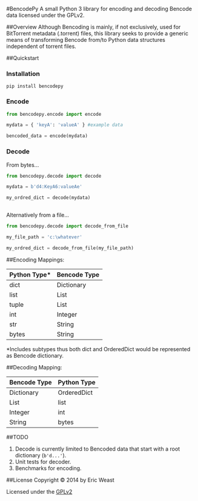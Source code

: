 #BencodePy
A small Python 3 library for encoding and decoding Bencode data licensed under the GPLv2.

##Overview
Although Bencoding is mainly, if not exclusively, used for BitTorrent metadata (.torrent) files, this library seeks to
provide a generic means of transforming Bencode from/to Python data structures independent of torrent files.


##Quickstart

### Installation
`pip install bencodepy`

### Encode
```python
from bencodepy.encode import encode

mydata = { 'keyA': 'valueA' } #example data

bencoded_data = encode(mydata)
```

### Decode

From bytes...
```python
from bencodepy.decode import decode

mydata = b'd4:KeyA6:valueAe'

my_ordred_dict = decode(mydata)
 
```

Alternatively from a file...
```python
from bencodepy.decode import decode_from_file

my_file_path = 'c:\whatever'

my_ordred_dict = decode_from_file(my_file_path)
```

##Encoding
Mappings: 

Python Type*  | Bencode Type
------------- | -------------
dict  | Dictionary
list  | List
tuple  | List
int  | Integer
str  | String
bytes  | String

*Includes subtypes thus both dict and OrderedDict would be represented as Bencode dictionary.

##Decoding
Mapping:

Bencode Type | Python Type
------------- | -------------
Dictionary  | OrderedDict
List  | list
Integer  | int
String  | bytes


##TODO
1. Decode is currently limited to Bencoded data that start with a root dictionary (`b'd...'`).
2. Unit tests for decoder.
3. Benchmarks for encoding.

##License
Copyright © 2014 by Eric Weast

Licensed under the [GPLv2](https://www.gnu.org/licenses/gpl-2.0.html "gnu.org")

